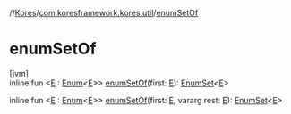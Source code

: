 //[Kores](../../index.md)/[com.koresframework.kores.util](index.md)/[enumSetOf](enum-set-of.md)

# enumSetOf

[jvm]\
inline fun <[E](enum-set-of.md) : [Enum](https://kotlinlang.org/api/latest/jvm/stdlib/kotlin/-enum/index.html)<[E](enum-set-of.md)>> [enumSetOf](enum-set-of.md)(first: [E](enum-set-of.md)): [EnumSet](https://docs.oracle.com/javase/8/docs/api/java/util/EnumSet.html)<[E](enum-set-of.md)>

inline fun <[E](enum-set-of.md) : [Enum](https://kotlinlang.org/api/latest/jvm/stdlib/kotlin/-enum/index.html)<[E](enum-set-of.md)>> [enumSetOf](enum-set-of.md)(first: [E](enum-set-of.md), vararg rest: [E](enum-set-of.md)): [EnumSet](https://docs.oracle.com/javase/8/docs/api/java/util/EnumSet.html)<[E](enum-set-of.md)>
